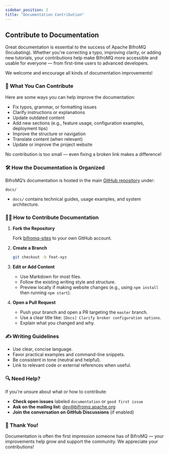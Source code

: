 ```yaml
---
sidebar_position: 2
title: "Documentation Contribution"
---
```


## Contribute to Documentation

Great documentation is essential to the success of Apache BifroMQ (Incubating). Whether you're correcting a typo, improving clarity, or adding new tutorials, your contributions help make BifroMQ more accessible and usable for everyone — from first-time users to advanced developers.

We welcome and encourage all kinds of documentation improvements!


### 📄 What You Can Contribute

Here are some ways you can help improve the documentation:

* Fix typos, grammar, or formatting issues
* Clarify instructions or explanations
* Update outdated content
* Add new sections (e.g., feature usage, configuration examples, deployment tips)
* Improve the structure or navigation
* Translate content (when relevant)
* Update or improve the project website

No contribution is too small — even fixing a broken link makes a difference!


### 🛠️ How the Documentation is Organized

BifroMQ’s documentation is hosted in the main [GitHub repository](https://github.com/apache/bifromq-sites) under:

```
docs/
```

* `docs/` contains technical guides, usage examples, and system architecture.


### 🧑‍💻 How to Contribute Documentation

1. **Fork the Repository**

   Fork [bifromq-sites](https://github.com/apache/bifromq-sites) to your own GitHub account.

2. **Create a Branch**

   ```bash
   git checkout -b feat-xyz
   ```

3. **Edit or Add Content**

    * Use Markdown for most files.
    * Follow the existing writing style and structure.
    * Preview locally if making website changes (e.g., using `npm install` then running `npm start`).

4. **Open a Pull Request**

    * Push your branch and open a PR targeting the `master` branch.
    * Use a clear title like: `[Docs] Clarify broker configuration options`.
    * Explain what you changed and why.


### ✍️ Writing Guidelines

* Use clear, concise language.
* Favor practical examples and command-line snippets.
* Be consistent in tone (neutral and helpful).
* Link to relevant code or external references when useful.


### 🔍 Need Help?

If you're unsure about what or how to contribute:

* **Check open issues** labeled `documentation` or `good first issue`
* **Ask on the mailing list:** [dev@bifromq.apache.org](mailto:dev@bifromq.apache.org)
* **Join the conversation on GitHub Discussions** (if enabled)


### 🙌 Thank You!

Documentation is often the first impression someone has of BifroMQ — your improvements help grow and support the community. We appreciate your contributions!